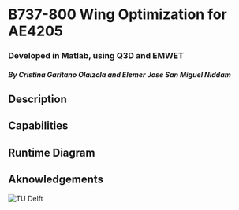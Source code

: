 # B737-800 Wing Optimization for AE4205
### Developed in Matlab, using Q3D and EMWET
#### _By Cristina Garitano Olaizola and Elemer José San Miguel Niddam_
## Description

## Capabilities

## Runtime Diagram

## Aknowledgements

![TU Delft](https://d2k0ddhflgrk1i.cloudfront.net/Websections/Huisstijl/Bouwstenen/Logo/Descriptor/TUDelft_logo_descriptor_rgb.png)
